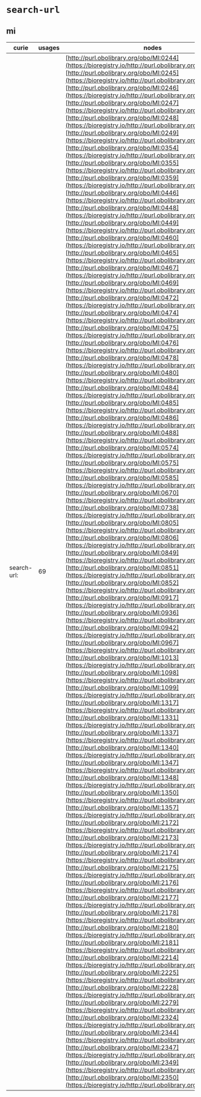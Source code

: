 # `search-url`
## mi
| curie       |   usages | nodes                                                                                                                                                                                                                                                                                                                                                                                                                                                                                                                                                                                                                                                                                                                                                                                                                                                                                                                                                                                                                                                                                                                                                                                                                                                                                                                                                                                                                                                                                                                                                                                                                                                                                                                                                                                                                                                                                                                                                                                                                                                                                                                                                                                                                                                                                                                                                                                                                                                                                                                                                                                                                                                                                                                                                                                                                                                                                                                                                                                                                                                                                                                                                                                                                                                                                                                                                                                                                                                                                                                                                                                                                                                                                                                                                                                                                                                                                                                                                                                                                                                                                                                                                                                                                                                                                                                                                                                                                                                                                                                                                                                                                                                                                                                                                                                                                                                                                                                                                                                                                                                                                                                                                                                                                                                                                                                                                                                                                                                                                                                                                                                                                                                                                                                                                                                                                                                                                                                                                                                                                                                                                                                                                                                                                                                                                                                                                                                                                                                                                                                                                                                                                                                                                                                                                                                                                                                                                                                                                                                                                                                                                                                                                                                                                                                                                                                                                                                                                                                                                                                                       |
|-------------|----------|---------------------------------------------------------------------------------------------------------------------------------------------------------------------------------------------------------------------------------------------------------------------------------------------------------------------------------------------------------------------------------------------------------------------------------------------------------------------------------------------------------------------------------------------------------------------------------------------------------------------------------------------------------------------------------------------------------------------------------------------------------------------------------------------------------------------------------------------------------------------------------------------------------------------------------------------------------------------------------------------------------------------------------------------------------------------------------------------------------------------------------------------------------------------------------------------------------------------------------------------------------------------------------------------------------------------------------------------------------------------------------------------------------------------------------------------------------------------------------------------------------------------------------------------------------------------------------------------------------------------------------------------------------------------------------------------------------------------------------------------------------------------------------------------------------------------------------------------------------------------------------------------------------------------------------------------------------------------------------------------------------------------------------------------------------------------------------------------------------------------------------------------------------------------------------------------------------------------------------------------------------------------------------------------------------------------------------------------------------------------------------------------------------------------------------------------------------------------------------------------------------------------------------------------------------------------------------------------------------------------------------------------------------------------------------------------------------------------------------------------------------------------------------------------------------------------------------------------------------------------------------------------------------------------------------------------------------------------------------------------------------------------------------------------------------------------------------------------------------------------------------------------------------------------------------------------------------------------------------------------------------------------------------------------------------------------------------------------------------------------------------------------------------------------------------------------------------------------------------------------------------------------------------------------------------------------------------------------------------------------------------------------------------------------------------------------------------------------------------------------------------------------------------------------------------------------------------------------------------------------------------------------------------------------------------------------------------------------------------------------------------------------------------------------------------------------------------------------------------------------------------------------------------------------------------------------------------------------------------------------------------------------------------------------------------------------------------------------------------------------------------------------------------------------------------------------------------------------------------------------------------------------------------------------------------------------------------------------------------------------------------------------------------------------------------------------------------------------------------------------------------------------------------------------------------------------------------------------------------------------------------------------------------------------------------------------------------------------------------------------------------------------------------------------------------------------------------------------------------------------------------------------------------------------------------------------------------------------------------------------------------------------------------------------------------------------------------------------------------------------------------------------------------------------------------------------------------------------------------------------------------------------------------------------------------------------------------------------------------------------------------------------------------------------------------------------------------------------------------------------------------------------------------------------------------------------------------------------------------------------------------------------------------------------------------------------------------------------------------------------------------------------------------------------------------------------------------------------------------------------------------------------------------------------------------------------------------------------------------------------------------------------------------------------------------------------------------------------------------------------------------------------------------------------------------------------------------------------------------------------------------------------------------------------------------------------------------------------------------------------------------------------------------------------------------------------------------------------------------------------------------------------------------------------------------------------------------------------------------------------------------------------------------------------------------------------------------------------------------------------------------------------------------------------------------------------------------------------------------------------------------------------------------------------------------------------------------------------------------------------------------------------------------------------------------------------------------------------------------------------------------------------------------------------------------------------------------------------------------------------------------------------------------------------|
| search-url: |       69 | [http://purl.obolibrary.org/obo/MI:0244](https://bioregistry.io/http://purl.obolibrary.org/obo/MI:0244), [http://purl.obolibrary.org/obo/MI:0245](https://bioregistry.io/http://purl.obolibrary.org/obo/MI:0245), [http://purl.obolibrary.org/obo/MI:0246](https://bioregistry.io/http://purl.obolibrary.org/obo/MI:0246), [http://purl.obolibrary.org/obo/MI:0247](https://bioregistry.io/http://purl.obolibrary.org/obo/MI:0247), [http://purl.obolibrary.org/obo/MI:0248](https://bioregistry.io/http://purl.obolibrary.org/obo/MI:0248), [http://purl.obolibrary.org/obo/MI:0249](https://bioregistry.io/http://purl.obolibrary.org/obo/MI:0249), [http://purl.obolibrary.org/obo/MI:0354](https://bioregistry.io/http://purl.obolibrary.org/obo/MI:0354), [http://purl.obolibrary.org/obo/MI:0355](https://bioregistry.io/http://purl.obolibrary.org/obo/MI:0355), [http://purl.obolibrary.org/obo/MI:0359](https://bioregistry.io/http://purl.obolibrary.org/obo/MI:0359), [http://purl.obolibrary.org/obo/MI:0446](https://bioregistry.io/http://purl.obolibrary.org/obo/MI:0446), [http://purl.obolibrary.org/obo/MI:0448](https://bioregistry.io/http://purl.obolibrary.org/obo/MI:0448), [http://purl.obolibrary.org/obo/MI:0449](https://bioregistry.io/http://purl.obolibrary.org/obo/MI:0449), [http://purl.obolibrary.org/obo/MI:0460](https://bioregistry.io/http://purl.obolibrary.org/obo/MI:0460), [http://purl.obolibrary.org/obo/MI:0465](https://bioregistry.io/http://purl.obolibrary.org/obo/MI:0465), [http://purl.obolibrary.org/obo/MI:0467](https://bioregistry.io/http://purl.obolibrary.org/obo/MI:0467), [http://purl.obolibrary.org/obo/MI:0469](https://bioregistry.io/http://purl.obolibrary.org/obo/MI:0469), [http://purl.obolibrary.org/obo/MI:0472](https://bioregistry.io/http://purl.obolibrary.org/obo/MI:0472), [http://purl.obolibrary.org/obo/MI:0474](https://bioregistry.io/http://purl.obolibrary.org/obo/MI:0474), [http://purl.obolibrary.org/obo/MI:0475](https://bioregistry.io/http://purl.obolibrary.org/obo/MI:0475), [http://purl.obolibrary.org/obo/MI:0476](https://bioregistry.io/http://purl.obolibrary.org/obo/MI:0476), [http://purl.obolibrary.org/obo/MI:0478](https://bioregistry.io/http://purl.obolibrary.org/obo/MI:0478), [http://purl.obolibrary.org/obo/MI:0480](https://bioregistry.io/http://purl.obolibrary.org/obo/MI:0480), [http://purl.obolibrary.org/obo/MI:0484](https://bioregistry.io/http://purl.obolibrary.org/obo/MI:0484), [http://purl.obolibrary.org/obo/MI:0485](https://bioregistry.io/http://purl.obolibrary.org/obo/MI:0485), [http://purl.obolibrary.org/obo/MI:0486](https://bioregistry.io/http://purl.obolibrary.org/obo/MI:0486), [http://purl.obolibrary.org/obo/MI:0488](https://bioregistry.io/http://purl.obolibrary.org/obo/MI:0488), [http://purl.obolibrary.org/obo/MI:0574](https://bioregistry.io/http://purl.obolibrary.org/obo/MI:0574), [http://purl.obolibrary.org/obo/MI:0575](https://bioregistry.io/http://purl.obolibrary.org/obo/MI:0575), [http://purl.obolibrary.org/obo/MI:0585](https://bioregistry.io/http://purl.obolibrary.org/obo/MI:0585), [http://purl.obolibrary.org/obo/MI:0670](https://bioregistry.io/http://purl.obolibrary.org/obo/MI:0670), [http://purl.obolibrary.org/obo/MI:0738](https://bioregistry.io/http://purl.obolibrary.org/obo/MI:0738), [http://purl.obolibrary.org/obo/MI:0805](https://bioregistry.io/http://purl.obolibrary.org/obo/MI:0805), [http://purl.obolibrary.org/obo/MI:0806](https://bioregistry.io/http://purl.obolibrary.org/obo/MI:0806), [http://purl.obolibrary.org/obo/MI:0849](https://bioregistry.io/http://purl.obolibrary.org/obo/MI:0849), [http://purl.obolibrary.org/obo/MI:0851](https://bioregistry.io/http://purl.obolibrary.org/obo/MI:0851), [http://purl.obolibrary.org/obo/MI:0852](https://bioregistry.io/http://purl.obolibrary.org/obo/MI:0852), [http://purl.obolibrary.org/obo/MI:0917](https://bioregistry.io/http://purl.obolibrary.org/obo/MI:0917), [http://purl.obolibrary.org/obo/MI:0936](https://bioregistry.io/http://purl.obolibrary.org/obo/MI:0936), [http://purl.obolibrary.org/obo/MI:0942](https://bioregistry.io/http://purl.obolibrary.org/obo/MI:0942), [http://purl.obolibrary.org/obo/MI:0967](https://bioregistry.io/http://purl.obolibrary.org/obo/MI:0967), [http://purl.obolibrary.org/obo/MI:1013](https://bioregistry.io/http://purl.obolibrary.org/obo/MI:1013), [http://purl.obolibrary.org/obo/MI:1098](https://bioregistry.io/http://purl.obolibrary.org/obo/MI:1098), [http://purl.obolibrary.org/obo/MI:1099](https://bioregistry.io/http://purl.obolibrary.org/obo/MI:1099), [http://purl.obolibrary.org/obo/MI:1317](https://bioregistry.io/http://purl.obolibrary.org/obo/MI:1317), [http://purl.obolibrary.org/obo/MI:1331](https://bioregistry.io/http://purl.obolibrary.org/obo/MI:1331), [http://purl.obolibrary.org/obo/MI:1337](https://bioregistry.io/http://purl.obolibrary.org/obo/MI:1337), [http://purl.obolibrary.org/obo/MI:1340](https://bioregistry.io/http://purl.obolibrary.org/obo/MI:1340), [http://purl.obolibrary.org/obo/MI:1347](https://bioregistry.io/http://purl.obolibrary.org/obo/MI:1347), [http://purl.obolibrary.org/obo/MI:1348](https://bioregistry.io/http://purl.obolibrary.org/obo/MI:1348), [http://purl.obolibrary.org/obo/MI:1350](https://bioregistry.io/http://purl.obolibrary.org/obo/MI:1350), [http://purl.obolibrary.org/obo/MI:1357](https://bioregistry.io/http://purl.obolibrary.org/obo/MI:1357), [http://purl.obolibrary.org/obo/MI:2172](https://bioregistry.io/http://purl.obolibrary.org/obo/MI:2172), [http://purl.obolibrary.org/obo/MI:2173](https://bioregistry.io/http://purl.obolibrary.org/obo/MI:2173), [http://purl.obolibrary.org/obo/MI:2174](https://bioregistry.io/http://purl.obolibrary.org/obo/MI:2174), [http://purl.obolibrary.org/obo/MI:2175](https://bioregistry.io/http://purl.obolibrary.org/obo/MI:2175), [http://purl.obolibrary.org/obo/MI:2176](https://bioregistry.io/http://purl.obolibrary.org/obo/MI:2176), [http://purl.obolibrary.org/obo/MI:2177](https://bioregistry.io/http://purl.obolibrary.org/obo/MI:2177), [http://purl.obolibrary.org/obo/MI:2178](https://bioregistry.io/http://purl.obolibrary.org/obo/MI:2178), [http://purl.obolibrary.org/obo/MI:2180](https://bioregistry.io/http://purl.obolibrary.org/obo/MI:2180), [http://purl.obolibrary.org/obo/MI:2181](https://bioregistry.io/http://purl.obolibrary.org/obo/MI:2181), [http://purl.obolibrary.org/obo/MI:2214](https://bioregistry.io/http://purl.obolibrary.org/obo/MI:2214), [http://purl.obolibrary.org/obo/MI:2225](https://bioregistry.io/http://purl.obolibrary.org/obo/MI:2225), [http://purl.obolibrary.org/obo/MI:2228](https://bioregistry.io/http://purl.obolibrary.org/obo/MI:2228), [http://purl.obolibrary.org/obo/MI:2279](https://bioregistry.io/http://purl.obolibrary.org/obo/MI:2279), [http://purl.obolibrary.org/obo/MI:2324](https://bioregistry.io/http://purl.obolibrary.org/obo/MI:2324), [http://purl.obolibrary.org/obo/MI:2344](https://bioregistry.io/http://purl.obolibrary.org/obo/MI:2344), [http://purl.obolibrary.org/obo/MI:2347](https://bioregistry.io/http://purl.obolibrary.org/obo/MI:2347), [http://purl.obolibrary.org/obo/MI:2349](https://bioregistry.io/http://purl.obolibrary.org/obo/MI:2349), [http://purl.obolibrary.org/obo/MI:2350](https://bioregistry.io/http://purl.obolibrary.org/obo/MI:2350) |
